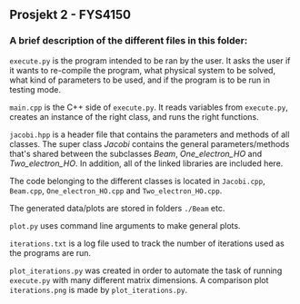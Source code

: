 ## Prosjekt 2 - FYS4150
### A brief description of the different files in this folder:

`execute.py` is the program intended to be ran by the user. It asks the user if it wants to re-compile the program, what physical system to be solved, what kind of parameters to be used, and if the program is to be run in testing mode.

`main.cpp` is the C++ side of `execute.py`. It reads variables from `execute.py`, creates an instance of the right class, and runs the right functions.

`jacobi.hpp` is a header file that contains the parameters and methods of all classes. The super class *Jacobi* contains the general parameters/methods that's shared between the subclasses *Beam*, *One_electron_HO* and *Two_electron_HO*. In addition, all of the linked libraries are included here.

The code belonging to the different classes is located in `Jacobi.cpp`, `Beam.cpp`, `One_electron_HO.cpp` and `Two_electron_HO.cpp`.

The generated data/plots are stored in folders `./Beam` etc.

`plot.py` uses command line arguments to make general plots.

`iterations.txt` is a log file used to track the number of iterations used as the programs are run.

`plot_iterations.py` was created in order to automate the task of running `execute.py` with many different matrix dimensions. A comparison plot `iterations.png` is made by `plot_iterations.py`.

